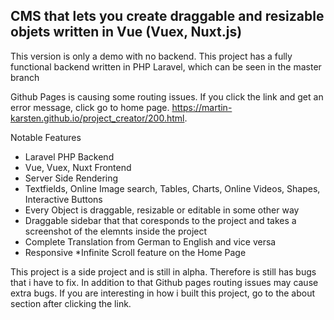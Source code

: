 ## CMS that lets you create draggable and resizable objets written in Vue (Vuex, Nuxt.js)

This version is only a demo with no backend. This project has a fully functional backend written in PHP Laravel, which can be seen in the master branch

Github Pages is causing some routing issues. If you click the link and get an error message, click go to home page.
https://martin-karsten.github.io/project_creator/200.html.

Notable Features

* Laravel PHP Backend
* Vue, Vuex, Nuxt Frontend
* Server Side Rendering
* Textfields, Online Image search, Tables, Charts, Online Videos, Shapes, Interactive Buttons
* Every Object is draggable, resizable or editable in some other way
* Draggable sidebar that that coresponds to the project and takes a screenshot of the elemnts inside the project
* Complete Translation from German to English and vice versa
* Responsive
*Infinite Scroll feature on the Home Page


This project is a side project and is still in alpha. Therefore is still has bugs that i have to fix. In addition to that Github pages routing issues may cause extra bugs. If you are interesting in how i built this project, go to the about section after clicking the link.
